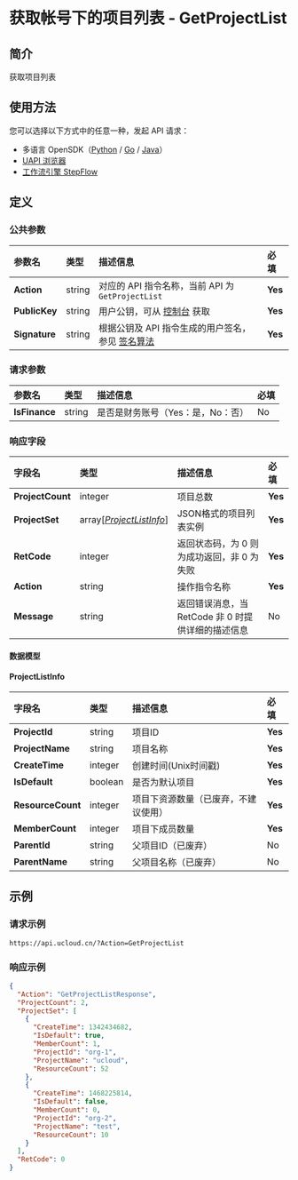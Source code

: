 # 获取帐号下的项目列表 - GetProjectList

## 简介

获取项目列表





## 使用方法

您可以选择以下方式中的任意一种，发起 API 请求：
- 多语言 OpenSDK（[Python](https://github.com/ucloud/ucloud-sdk-python3) / [Go](https://github.com/ucloud/ucloud-sdk-go) / [Java](https://github.com/ucloud/ucloud-sdk-java)）
- [UAPI 浏览器](https://console.ucloud.cn/uapi/detail?id=GetProjectList)
- [工作流引擎 StepFlow](https://console.ucloud.cn/stepflow/manage/)

## 定义

### 公共参数

| 参数名 | 类型 | 描述信息 | 必填 |
|:---|:---|:---|:---|
| **Action**     | string  | 对应的 API 指令名称，当前 API 为 `GetProjectList`                        | **Yes** |
| **PublicKey**  | string  | 用户公钥，可从 [控制台](https://console.ucloud.cn/uapi/apikey) 获取                                             | **Yes** |
| **Signature**  | string  | 根据公钥及 API 指令生成的用户签名，参见 [签名算法](api/summary/signature.md)  | **Yes** |

### 请求参数

| 参数名 | 类型 | 描述信息 | 必填 |
|:---|:---|:---|:---|
| **IsFinance** | string | 是否是财务账号（Yes：是，No：否） |No|

### 响应字段

| 字段名 | 类型 | 描述信息 | 必填 |
|:---|:---|:---|:---|
| **ProjectCount** | integer | 项目总数 |**Yes**|
| **ProjectSet** | array[[*ProjectListInfo*](#ProjectListInfo)] | JSON格式的项目列表实例 |**Yes**|
| **RetCode** | integer | 返回状态码，为 0 则为成功返回，非 0 为失败 |**Yes**|
| **Action** | string | 操作指令名称 |**Yes**|
| **Message** | string | 返回错误消息，当 RetCode 非 0 时提供详细的描述信息 |No|

#### 数据模型


#### ProjectListInfo

| 字段名 | 类型 | 描述信息 | 必填 |
|:---|:---|:---|:---|
| **ProjectId** | string | 项目ID |**Yes**|
| **ProjectName** | string | 项目名称 |**Yes**|
| **CreateTime** | integer | 创建时间(Unix时间戳) |**Yes**|
| **IsDefault** | boolean | 是否为默认项目 |**Yes**|
| **ResourceCount** | integer | 项目下资源数量（已废弃，不建议使用） |**Yes**|
| **MemberCount** | integer | 项目下成员数量 |**Yes**|
| **ParentId** | string | 父项目ID（已废弃） |No|
| **ParentName** | string | 父项目名称（已废弃） |No|

## 示例

### 请求示例
    
```
https://api.ucloud.cn/?Action=GetProjectList
```

### 响应示例
    
```json
{
  "Action": "GetProjectListResponse",
  "ProjectCount": 2,
  "ProjectSet": [
    {
      "CreateTime": 1342434682,
      "IsDefault": true,
      "MemberCount": 1,
      "ProjectId": "org-1",
      "ProjectName": "ucloud",
      "ResourceCount": 52
    },
    {
      "CreateTime": 1468225814,
      "IsDefault": false,
      "MemberCount": 0,
      "ProjectId": "org-2",
      "ProjectName": "test",
      "ResourceCount": 10
    }
  ],
  "RetCode": 0
}
```




